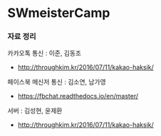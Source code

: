 # SWmeisterCamp

### 자료 정리
카카오톡 통신 : 이준, 김동조
- http://throughkim.kr/2016/07/11/kakao-haksik/

페이스북 메신저 통신 : 김소연, 남가영
- https://fbchat.readthedocs.io/en/master/

서버 : 김성현, 윤제환
- http://throughkim.kr/2016/07/11/kakao-haksik/